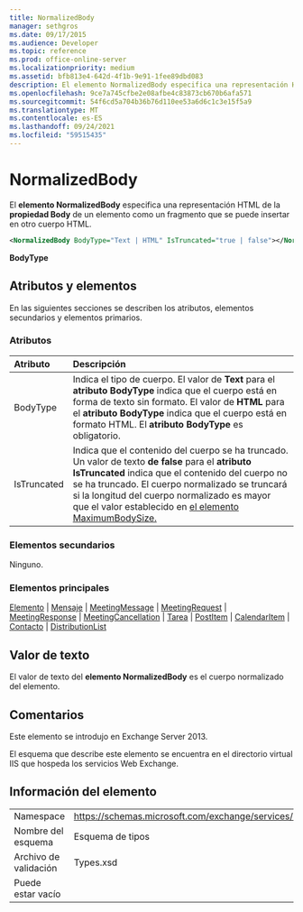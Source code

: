 ```yaml
---
title: NormalizedBody
manager: sethgros
ms.date: 09/17/2015
ms.audience: Developer
ms.topic: reference
ms.prod: office-online-server
ms.localizationpriority: medium
ms.assetid: bfb813e4-642d-4f1b-9e91-1fee89dbd083
description: El elemento NormalizedBody especifica una representación HTML de la propiedad Body de un elemento como un fragmento que se puede insertar en otro cuerpo HTML.
ms.openlocfilehash: 9ce7a745cfbe2e08afbe4c83873cb670b6afa571
ms.sourcegitcommit: 54f6cd5a704b36b76d110ee53a6d6c1c3e15f5a9
ms.translationtype: MT
ms.contentlocale: es-ES
ms.lasthandoff: 09/24/2021
ms.locfileid: "59515435"
---
```

# <a name="normalizedbody"></a>NormalizedBody

El **elemento NormalizedBody** especifica una representación HTML de la **propiedad Body** de un elemento como un fragmento que se puede insertar en otro cuerpo HTML. 
  
```XML
<NormalizedBody BodyType="Text | HTML" IsTruncated="true | false"></NormalizedBody>
```

 **BodyType**
## <a name="attributes-and-elements"></a>Atributos y elementos

En las siguientes secciones se describen los atributos, elementos secundarios y elementos primarios.
  
### <a name="attributes"></a>Atributos

|**Atributo**|**Descripción**|
|:-----|:-----|
|BodyType  <br/> |Indica el tipo de cuerpo. El valor de **Text** para el **atributo BodyType** indica que el cuerpo está en forma de texto sin formato. El valor de **HTML** para el **atributo BodyType** indica que el cuerpo está en formato HTML. El **atributo BodyType** es obligatorio.  <br/> |
|IsTruncated  <br/> |Indica que el contenido del cuerpo se ha truncado. Un valor de texto **de false** para el **atributo IsTruncated** indica que el contenido del cuerpo no se ha truncado. El cuerpo normalizado se truncará si la longitud del cuerpo normalizado es mayor que el valor establecido en [el elemento MaximumBodySize.](maximumbodysize.md)  <br/> |
   
### <a name="child-elements"></a>Elementos secundarios

Ninguno.
  
### <a name="parent-elements"></a>Elementos principales

[Elemento](item.md)  |  [Mensaje](message-ex15websvcsotherref.md)  |  [MeetingMessage](meetingmessage.md)  |  [MeetingRequest](meetingrequest.md)  |  [MeetingResponse](meetingresponse.md)  |  [MeetingCancellation](meetingcancellation.md)  |  [Tarea](task.md)  |  [PostItem](postitem.md)  |  [CalendarItem](calendaritem.md)  |  [Contacto](contact.md)  |  [DistributionList](distributionlist.md)
  
## <a name="text-value"></a>Valor de texto

El valor de texto del **elemento NormalizedBody** es el cuerpo normalizado del elemento. 
  
## <a name="remarks"></a>Comentarios

Este elemento se introdujo en Exchange Server 2013.
  
El esquema que describe este elemento se encuentra en el directorio virtual IIS que hospeda los servicios Web Exchange.
  
## <a name="element-information"></a>Información del elemento

|||
|:-----|:-----|
|Namespace  <br/> |https://schemas.microsoft.com/exchange/services/2006/types  <br/> |
|Nombre del esquema  <br/> |Esquema de tipos  <br/> |
|Archivo de validación  <br/> |Types.xsd  <br/> |
|Puede estar vacío  <br/> ||
   


